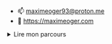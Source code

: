 
- 📫 maximeoger93@proton.me
- 🔮 https://maximeoger.com

<details>
  <summary>Lire mon parcours</summary>
  soon ...;
</details>

<!---
maximeoger/maximeoger is a ✨ special ✨ repository because its `README.md` (this file) appears on your GitHub profile.
You can click the Preview link to take a look at your changes.

--->
